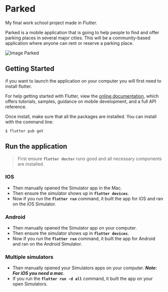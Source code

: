 # Parked

My final work school project made in Flutter.

Parked is a mobile application that is going to help people to find and offer parking places in several major cities. This will be a community-based application where anyone can rent or reserve a parking place.

![Image Parked](https://github.com/johnnathan1996]/Parken]/Sleutelbeeld.png?raw=true)

## Getting Started

if you want to launch the application on your computer you will first need to install flutter.

For help getting started with Flutter, view the
[online documentation](https://flutter.dev/docs), which offers tutorials,
samples, guidance on mobile development, and a full API reference.

Once install, make sure that all the packages are installed. You can install with the command line:

```
$ flutter pub get
```
## Run the application 

> First ensure **`flutter doctor`** runs good and all necessary components are installed.

### IOS

* Then manually opened the Simulator app in the Mac.
* Then ensure the simulator shows up in **`flutter devices`**.
* Now if you run the **`flutter run`** command, it built the app for iOS and ran on the iOS Simulator.

### Android

* Then manually opened the Simulator app on your computer.
* Then ensure the simulator shows up in **`flutter devices`**.
* Now if you run the **`flutter run`** command, it built the app for Android and ran on the Android Simulator.

### Multiple simulators

* Then manually opened your Simulators apps on your computer. **_Note: For iOS you need a mac_**.
* If you run the **`flutter run -d all`** command, it built the app on your open Simulators.


